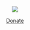 <div style="text-align: center;">
  <a href="https://www.paypal.me/davet1482"><img class="icon" src="https://github.dave1482.com/assets/icons/paypal.png"><div><label><p>Donate</p></label></div></a>
</div>
